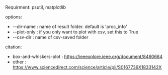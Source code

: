Requirment: psutil, matplotlib

options:
* --dir-name : name of result folder. default is 'proc_info'
* --plot-only : if you only want to plot with csv, set this to True
* --csv-dir : name of csv-saved folder

citation:
- box-and-whiskers-plot : https://ieeexplore.ieee.org/document/8460664
- other : https://www.sciencedirect.com/science/article/pii/S0167739X1833142X

